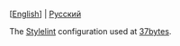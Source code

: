 [[English](./README.md)] | [Русский](./README_RU.md)

The [Stylelint](https://stylelint.io/) configuration used at [37bytes](https://37bytes.com). 
